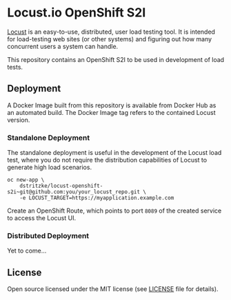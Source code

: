 # Locust.io OpenShift S2I
[Locust](https://github.com/locustio/locust) is an easy-to-use, distributed, user load testing tool. It is intended for load-testing web sites (or other systems) and figuring out how many concurrent users a system can handle.

This repository contains an OpenShift S2I to be used in development of load tests.

## Deployment
A Docker Image built from this repository is available from Docker Hub as an automated build. The Docker Image tag refers to the contained Locust version.

### Standalone Deployment
The standalone deployment is useful in the development of the Locust load test, where you do not require the distribution capabilities of Locust to generate high load scenarios.

```
oc new-app \
    dstritzke/locust-openshift-s2i~git@github.com:you/your_locust_repo.git \
    -e LOCUST_TARGET=https://myapplication.example.com
```

Create an OpenShift Route, which points to port `8089` of the created service to access the Locust UI.  

### Distributed Deployment
Yet to come...

## License
Open source licensed under the MIT license (see [LICENSE](LICENSE) file for details).